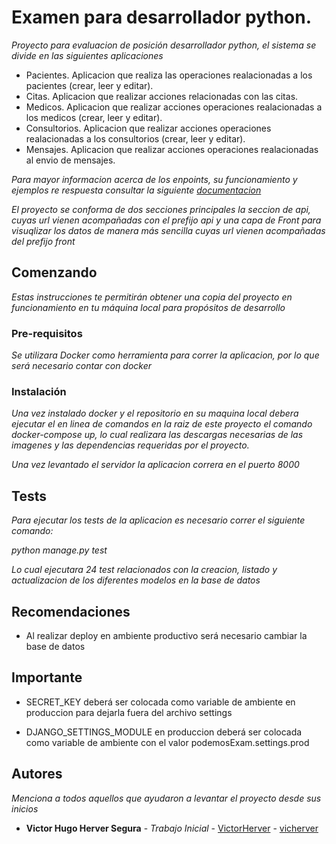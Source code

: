 # Examen para desarrollador python.

_Proyecto para evaluacion de posición desarrollador python, el sistema se divide en las siguientes aplicaciones_

* Pacientes. Aplicacion que realiza las operaciones realacionadas a los pacientes (crear, leer y editar).
* Citas. Aplicacion que realizar acciones relacionadas con las citas.
* Medicos. Aplicacion que realizar acciones operaciones realacionadas a los medicos (crear, leer y editar).
* Consultorios. Aplicacion que realizar acciones operaciones realacionadas a los consultorios (crear, leer y editar).
* Mensajes. Aplicacion que realizar acciones operaciones realacionadas al envio de mensajes.

_Para mayor informacion acerca de los enpoints, su funcionamiento y ejemplos re respuesta consultar la siguiente 
[documentacion](https://documenter.getpostman.com/view/7570622/SztA79JP?version=latest)_

_El proyecto se conforma de dos secciones principales la seccion de api, cuyas url vienen acompañadas con el 
prefijo api y una capa de Front para visuqlizar los datos de manera más sencilla cuyas url vienen acompañadas 
del prefijo front_

## Comenzando 

_Estas instrucciones te permitirán obtener una copia del proyecto en funcionamiento en tu 
máquina local para propósitos de desarrollo_


### Pre-requisitos 

_Se utilizara Docker como herramienta para correr la aplicacion, por lo que será necesario contar con docker_


### Instalación 

_Una vez instalado docker y el repositorio en su maquina local debera ejecutar el en linea de comandos en la
raiz de este proyecto el comando docker-compose up, lo cual realizara las descargas necesarias de las imagenes y 
las dependencias requeridas por el proyecto._

_Una vez levantado el servidor la aplicacion correra en el puerto 8000_


## Tests

_Para ejecutar los tests de la aplicacion es necesario correr el siguiente comando:_

_python manage.py test_

_Lo cual ejecutara 24 test relacionados con la creacion, listado y actualizacion de los diferentes modelos en 
la base de datos_


## Recomendaciones

* Al realizar deploy en ambiente productivo será necesario cambiar la base de datos

## Importante

* SECRET_KEY deberá ser colocada como variable de ambiente en produccion para dejarla fuera
del archivo settings

* DJANGO_SETTINGS_MODULE en produccion deberá ser colocada como variable de ambiente con el
valor podemosExam.settings.prod


## Autores 

_Menciona a todos aquellos que ayudaron a levantar el proyecto desde sus inicios_

* **Victor Hugo Herver Segura** - *Trabajo Inicial* - [VictorHerver](https://github.com/VictorHerver)  - [vicherver](https://gitlab.com/vicherver)


